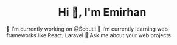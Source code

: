 <h1 align="center">Hi 👋, I'm Emirhan</h1>

🔭 I’m currently working on @Scoutli
🌱 I’m currently learning web frameworks like React, Laravel
💬 Ask me about your web projects
